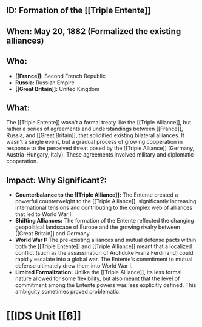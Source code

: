 ## ID: Formation of the [[Triple Entente]]

## When:  May 20, 1882 (Formalized the existing alliances)

## Who:
* **[[France]]:**  Second French Republic
* **Russia:** Russian Empire
* **[[Great Britain]]:** United Kingdom

## What: 
The [[Triple Entente]] wasn't a formal treaty like the [[Triple Alliance]], but rather a series of agreements and understandings between [[France]], Russia, and [[Great Britain]], that solidified existing bilateral alliances.  It wasn't a single event, but a gradual process of growing cooperation in response to the perceived threat posed by the [[Triple Alliance]] (Germany, Austria-Hungary, Italy).  These agreements involved military and diplomatic cooperation.


## Impact: Why Significant?:
* **Counterbalance to the [[Triple Alliance]]:** The Entente created a powerful counterweight to the [[Triple Alliance]], significantly increasing international tensions and contributing to the complex web of alliances that led to World War I.
* **Shifting Alliances:** The formation of the Entente reflected the changing geopolitical landscape of Europe and the growing rivalry between [[Great Britain]] and Germany.
* **World War I:** The pre-existing alliances and mutual defense pacts within both the [[Triple Entente]] and [[Triple Alliance]] meant that a localized conflict (such as the assassination of Archduke Franz Ferdinand) could rapidly escalate into a global war. The Entente's commitment to mutual defense ultimately drew them into World War I.
* **Limited Formalization:**  Unlike the [[Triple Alliance]], its less formal nature allowed for some flexibility, but also meant that the level of commitment among the Entente powers was less explicitly defined. This ambiguity sometimes proved problematic.

# [[IDS Unit [[6]]